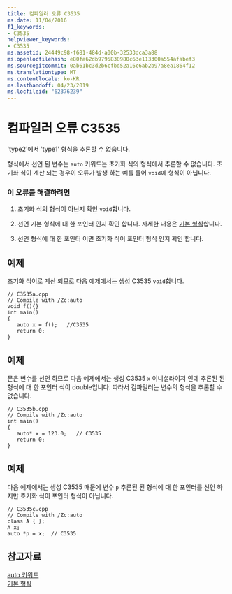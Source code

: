 ```yaml
---
title: 컴파일러 오류 C3535
ms.date: 11/04/2016
f1_keywords:
- C3535
helpviewer_keywords:
- C3535
ms.assetid: 24449c98-f681-484d-a00b-32533dca3a88
ms.openlocfilehash: e80fa62db9795838980c63e113300a554afabef3
ms.sourcegitcommit: 0ab61bc3d2b6cfbd52a16c6ab2b97a8ea1864f12
ms.translationtype: MT
ms.contentlocale: ko-KR
ms.lasthandoff: 04/23/2019
ms.locfileid: "62376239"
---
```

# <a name="compiler-error-c3535"></a>컴파일러 오류 C3535

'type2'에서 'type1' 형식을 추론할 수 없습니다.

형식에서 선언 된 변수는 `auto` 키워드는 초기화 식의 형식에서 추론할 수 없습니다. 초기화 식이 계산 되는 경우이 오류가 발생 하는 예를 들어 `void`에 형식이 아닙니다.

### <a name="to-correct-this-error"></a>이 오류를 해결하려면

1. 초기화 식의 형식이 아닌지 확인 `void`합니다.

1. 선언 기본 형식에 대 한 포인터 인지 확인 합니다. 자세한 내용은 [기본 형식](../../cpp/fundamental-types-cpp.md)합니다.

1. 선언 형식에 대 한 포인터 이면 초기화 식이 포인터 형식 인지 확인 합니다.

## <a name="example"></a>예제

초기화 식이로 계산 되므로 다음 예제에서는 생성 C3535 `void`합니다.

```
// C3535a.cpp
// Compile with /Zc:auto
void f(){}
int main()
{
   auto x = f();   //C3535
   return 0;
}
```

## <a name="example"></a>예제

문은 변수를 선언 하므로 다음 예제에서는 생성 C3535 `x` 이니셜라이저 인데 추론된 된 형식에 대 한 포인터 식이 double입니다. 따라서 컴파일러는 변수의 형식을 추론할 수 없습니다.

```
// C3535b.cpp
// Compile with /Zc:auto
int main()
{
   auto* x = 123.0;   // C3535
   return 0;
}
```

## <a name="example"></a>예제

다음 예제에서는 생성 C3535 때문에 변수 `p` 추론된 된 형식에 대 한 포인터를 선언 하지만 초기화 식이 포인터 형식이 아닙니다.

```
// C3535c.cpp
// Compile with /Zc:auto
class A { };
A x;
auto *p = x;  // C3535
```

## <a name="see-also"></a>참고자료

[auto 키워드](../../cpp/auto-keyword.md)<br/>
[기본 형식](../../cpp/fundamental-types-cpp.md)